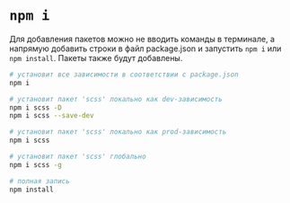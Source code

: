 # `npm i`

Для добавления пакетов можно не вводить команды в терминале, а напрямую добавить строки в файл package.json и запустить `npm i` или `npm install`. Пакеты также будут добавлены.

```bash
# установит все зависимости в соответствии с package.json
npm i

# установит пакет 'scss' локально как dev-зависимость
npm i scss -D
npm i scss --save-dev

# установит пакет 'scss' локально как prod-зависимость
npm i scss

# установит пакет 'scss' глобально
npm i scss -g

# полная запись
npm install
```

